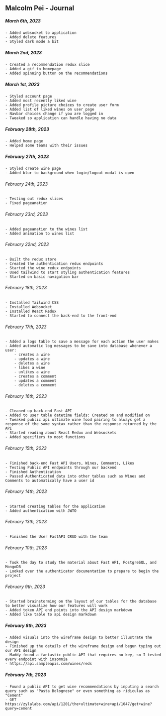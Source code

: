 ## Malcolm Pei - Journal


##### March 6th, 2023
```
- Added websocket to application
- Added delete features
- Styled dark mode a bit
```
##### March 2nd, 2023
```
- Created a recommendation redux slice
- Added a gif to homepage
- Added spinning button on the recommendations
```
##### March 1st, 2023
```
- Styled account page
- Added most recently liked wine
- Added profile picture choices to create user form
- Added list of liked wines on user page
- Navbar choices change if you are logged in
- Tweaked so application can handle having no data
```
##### February 28th, 2023
```
- Added home page
- Helped some teams with their issues
```
##### February 27th, 2023
```
- Styled create wine page
- Added blur to background when login/logout modal is open
```
###### February 24th, 2023
```
- Testing out redux slices
- Fixed pageanation
```
###### February 23rd, 2023
```
- Added pageanation to the wines list
- Added animation to wines list
```
###### February 22nd, 2023
```
- Built the redux store
- Created the authentication redux endpoints
- Started the wine redux endpoints
- Used tailwind to start styling authentication features
- Started on basic navigation bar
```
###### February 18th, 2023
```
- Installed Tailwind CSS
- Installed Websocket
- Installed React Redux
- Started to connect the back-end to the front-end
```
###### February 17th, 2023
```
- Added a logs table to save a message for each action the user makes
- Added automatic log messages to be save into database whenever a user:
    - creates a wine
    - updates a wine
    - deletes a wine
    - likes a wine
    - unlikes a wine
    - creates a comment
    - updates a comment
    - deletes a comment
```
###### February 16th, 2023
```
- Cleaned up back-end Fast API
- Added to user table datetime fields: Created on and modified on
- Tweaked public api ultimate wine food pairing to always get a response of the same syntax rather than the response returned by the API
- Started reading about React Redux and Websockets
- Added specifiers to most functions
```
###### February 15th, 2023
```
- Finished back-end Fast API Users, Wines, Comments, Likes
- Testing Public API endpoints through our backend
- Finished Authentication
- Passed Authenticated data into other tables such as Wines and Comments to automatically have a user id
```
###### February 14th, 2023
```
- Started creating tables for the application
- Added authentication with JWTO
```
###### February 13th, 2023
```
- Finished the User FastAPI CRUD with the team
```
###### February 10th, 2023
```
- Took the day to study the material about Fast API, PostgreSQL, and MongoDB
- Looked over the authenticator documentation to prepare to begin the project
```
###### February 9th, 2023
```
- Started brainstorming on the layout of our tables for the database to better visualize how our features will work
- Added token API end points into the API design markdown
- Added like table to api design markdown
```
##### February 8th, 2023
```
- Added visuals into the wireframe design to better illustrate the design
- Finished up the details of the wireframe design and begun typing out our API design
- Maddy found a fantastic public API that requires no key, so I tested every endpoint with insomnia
- https://api.sampleapis.com/wines/reds
```
##### February 7th, 2023
```
- Found a public API to get wine recommendations by inputing a search query such as "Pasta Bolognese" or even something as ridiculas as "Cement"
- GET https://zylalabs.com/api/1201/the+ultimate+wine+api/1047/get+wine?query=cement
```
